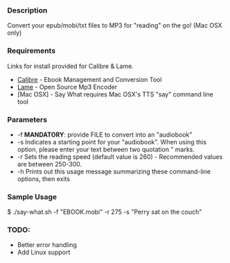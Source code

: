 ### Description
Convert your epub/mobi/txt files to MP3 for "reading" on the go! (Mac OSX only)

### Requirements
Links for install provided for Calibre & Lame.
* [Calibre](https://calibre-ebook.com/download_osx) - Ebook Management and Conversion Tool
* [Lame](https://gist.github.com/trevorsheridan/1948448) - Open Source Mp3 Encoder
* [Mac OSX] - Say What requires Mac OSX's TTS "say" command line tool

### Parameters
* -f     **MANDATORY**: provide FILE to convert into an "audiobook"
* -s    Indicates a starting point for your "audiobook". When using this option, please enter your text between two quotation " marks. 
* -r    Sets the reading speed (default value is 260) - Recommended values are between 250-300.
* -h    Prints out this usage message summarizing these command-line options, then exits

### Sample Usage
$ ./say-what.sh -f "EBOOK.mobi" -r 275 -s "Perry sat on the couch"

### TODO: 
* Better error handling
* Add Linux support
